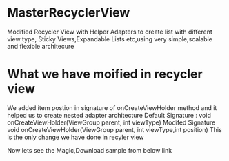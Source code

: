 # MasterRecyclerView
Modified Recycler View with Helper Adapters to create list with different view type, Sticky Views,Expandable Lists etc,using very simple,scalable and flexible architecure

# What we have moified in recycler view
We added item postion in signature of onCreateViewHolder method and it helped us to create nested adapter architecture 
    Default Signature :
            void onCreateViewHolder(ViewGroup parent, int viewType)
    Modifed Signature 
            void onCreateViewHolder(ViewGroup parent, int viewType,int position)
 This is the only change we have done in recyler view 
 
 Now lets see the Magic,Download sample from below link

